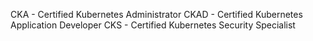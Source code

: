 CKA - Certified Kubernetes Administrator
CKAD - Certified Kubernetes Application Developer
CKS - Certified Kubernetes Security Specialist
